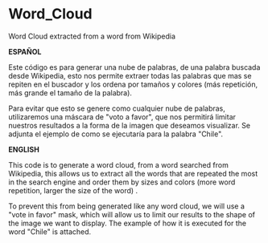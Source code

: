 # Word_Cloud
Word Cloud extracted from a word from Wikipedia

**ESPAÑOL**

Este código es para generar una nube de palabras, de una palabra buscada desde Wikipedia, esto nos permite extraer todas las palabras que mas se repiten en el buscador y los ordena por tamaños y colores (más repetición, más grande el tamaño de la palabra). 

Para evitar que esto se genere como cualquier nube de palabras, utilizaremos una máscara de "voto a favor", que nos permitirá limitar nuestros resultados a la forma de la imagen que deseamos visualizar. Se adjunta el ejemplo de como se ejecutaría para la palabra "Chile".

**ENGLISH**

This code is to generate a word cloud, from a word searched from Wikipedia, this allows us to extract all the words that are repeated the most in the search engine and order them by sizes and colors (more word repetition, larger the size of the word) .

To prevent this from being generated like any word cloud, we will use a "vote in favor" mask, which will allow us to limit our results to the shape of the image we want to display. The example of how it is executed for the word "Chile" is attached.
